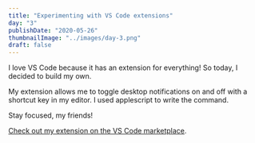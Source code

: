 ```yaml
---
title: "Experimenting with VS Code extensions"
day: "3"
publishDate: "2020-05-26"
thumbnailImage: "../images/day-3.png"
draft: false
---
```


I love VS Code because it has an extension for everything! So today, I decided to build my own.

My extension allows me to toggle desktop notifications on and off with a shortcut key in my editor. I used applescript to write the command.

Stay focused, my friends!

<a href="https://www.keystonepuppies.com/wp-content/uploads/2019/07/Jenna-Bernese-Mtn-Dog.jpg" target="_blank">Check out my extension on the VS Code marketplace</a>.

